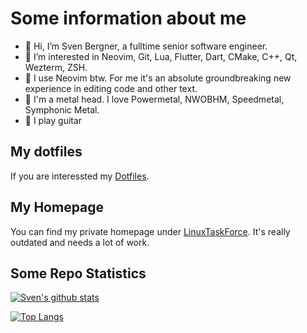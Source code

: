 # Some information about me

- 👋 Hi, I’m Sven Bergner, a fulltime senior software engineer. 
- 👀 I’m interested in Neovim, Git, Lua, Flutter, Dart, CMake, C++, Qt, Wezterm, ZSH.
- 🌱 I use Neovim btw. For me it's an absolute groundbreaking new experience in editing code and other text.
- 🤘 I'm a metal head. I love Powermetal, NWOBHM, Speedmetal, Symphonic Metal.
- 🎸 I play guitar

## My dotfiles
If you are interessted my [Dotfiles](https://github.com/svenbergner/dotfiles).

## My Homepage
You can find my private homepage under [LinuxTaskForce](http://www.linuxtaskforce.de). It's really outdated and needs a lot of work.

## Some Repo Statistics

[![Sven's github stats](https://github-readme-stats.vercel.app/api?username=svenbergner&count_private=true&show_icons=true)](https://github.com/svenbergner)

[![Top Langs](https://github-readme-stats.vercel.app/api/top-langs/?username=svenbergner&hide=php)](https://github.com/svenbergner)
